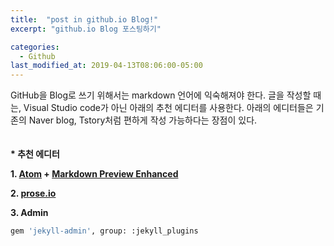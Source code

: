 ```yaml
---
title:  "post in github.io Blog!"
excerpt: "github.io Blog 포스팅하기"

categories:
  - Github
last_modified_at: 2019-04-13T08:06:00-05:00
---
```


GitHub을 Blog로 쓰기 위해서는 markdown 언어에 익숙해져야 한다.
글을 작성할 때는, Visual Studio code가 아닌 아래의 추천 에디터를 사용한다. 아래의 에디터들은 기존의 Naver blog, Tstory처럼 편하게 작성 가능하다는 장점이 있다.
<br>
<br>
<br>
__* 추천 에디터__

  __1. [Atom](https://atom.io/) + [Markdown Preview Enhanced](https://atom.io/packages/markdown-preview-enhanced)__
  
  __2. [prose.io](https://prose.io/)__

  __3. Admin__
  ```python
  gem 'jekyll-admin', group: :jekyll_plugins
  ```

